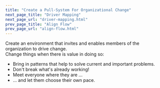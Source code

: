 ```yaml
---
title: "Create a Pull-System For Organizational Change"
next_page_title: "Driver Mapping"
next_page_url: "driver-mapping.html"
prev_page_title: "Align Flow"
prev_page_url: "align-flow.html"
---
```



<div class="card summary"><div class="card-body">Create an environment that invites and enables members of the organization to drive change.
</div></div>
Change things when there is value in doing so:

-   Bring in patterns that help to solve current and important problems.
-   Don't break what's already working!
-   Meet everyone where they are …
-   … and let them choose their own pace.
